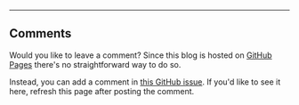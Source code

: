 ----------------------------------
## Comments
Would you like to leave a comment? Since this blog is hosted on [GitHub Pages](https://pages.github.com/) there's no straightforward way to do so.

Instead, you can add a comment in [this GitHub issue](ISSUE_LINK). If you'd like to see it here, refresh this page after posting the comment.
